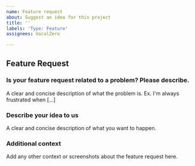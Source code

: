 ```yaml
---
name: Feature request
about: Suggest an idea for this project
title: ''
labels: 'Type: Feature'
assignees: VocalZero

---
```


## Feature Request

### Is your feature request related to a problem? Please describe.
A clear and concise description of what the problem is. Ex. I'm always frustrated when [...]

### Describe your idea to us
A clear and concise description of what you want to happen.

### Additional context
Add any other context or screenshots about the feature request here.
